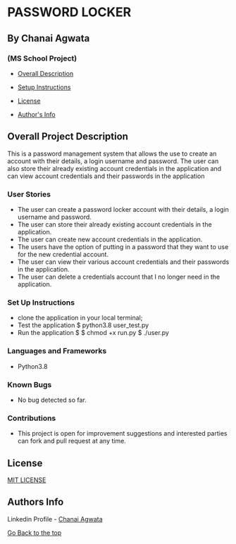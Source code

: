 # PASSWORD LOCKER
## By Chanai Agwata
### (MS School Project)

* [Overall Description](https://github.com/chanaiagwata/Password-Locker/tree/master#overall-project-description)

* [Setup Instructions](https://github.com/chanaiagwata/Password-Locker/blob/master/README.md#set-up-instructions)

* [License](https://github.com/chanaiagwata/Password-Locker/blob/master/README.md#license)

* [Author's Info](https://github.com/chanaiagwata/Password-Locker/blob/master/README.md#authors-info)

## Overall Project Description
<p> This is a password management system that allows the use to create an account with their details, a login username and password. The user can also store their already existing account credentials in the application and can view account credentials and their passwords in the application </p>

### User Stories
* The user can create a password locker account with their details, a login username and password.
* The user can store their already existing account credentials in the application.
* The user can create new account credentials in the application. 
* The users have the option of putting in a password that they want to use for the new credential account.
* The user can view their various account credentials and their passwords in the application.
* The user can delete a credentials account that I no longer need in the application.
### Set Up Instructions
* clone the application in your local terminal;
* Test the application $ python3.8 user_test.py
* Run the application $ $ chmod +x run.py
  $ ./user.py

### Languages and Frameworks
* Python3.8

### Known Bugs
* No bug detected so far. 
### Contributions
* This project is open for improvement suggestions and interested parties can fork and pull request at any time.

## License
[MIT LICENSE](LICENSE)


## Authors Info

Linkedin Profile - [Chanai Agwata](https://www.linkedin.com/in/chanai-agwata-90a345146/)

[Go Back to the top](#portfolio)
